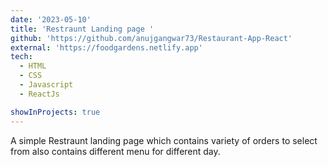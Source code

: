 ```yaml
---
date: '2023-05-10'
title: 'Restraunt Landing page '
github: 'https://github.com/anujgangwar73/Restaurant-App-React'
external: 'https://foodgardens.netlify.app'
tech:
  - HTML
  - CSS
  - Javascript
  - ReactJs

showInProjects: true
---
```



A simple Restraunt landing page which contains variety of orders to select from also contains
different menu for different day.
